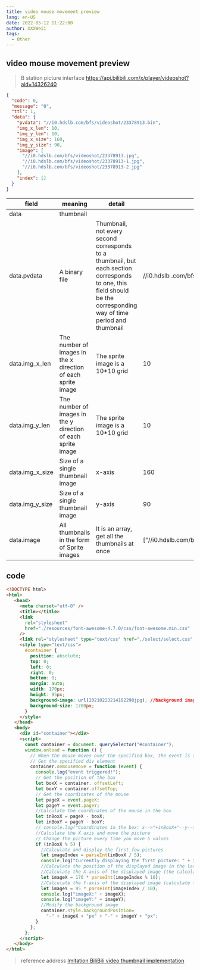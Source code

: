 ```yaml
---
title: video mouse movement preview
lang: en-US
date: 2022-05-12 11:22:00
author: XXXWeii
tags:
  - Other
---
```


## video mouse movement preview

> B station picture interface
> https://api.bilibili.com/x/player/videoshot?aid=14326240

```json
{
  "code": 0,
  "message": "0",
  "ttl": 1,
  "data": {
    "pvdata": "//i0.hdslb.com/bfs/videoshot/23378913.bin",
    "img_x_len": 10,
    "img_y_len": 10,
    "img_x_size": 160,
    "img_y_size": 90,
    "image": [
      "//i0.hdslb.com/bfs/videoshot/23378913.jpg",
      "//i0.hdslb.com/bfs/videoshot/23378913-1.jpg",
      "//i0.hdslb.com/bfs/videoshot/23378913-2.jpg"
    ],
    "index": []
  }
}
```

| field           | meaning                                                      | detail                                                       | example                                       |
| --------------- | ------------------------------------------------------------ | ------------------------------------------------------------ | --------------------------------------------- |
| data            | thumbnail                                                    |                                                              |                                               |
| data.pvdata     | A binary file                                                | Thumbnail, not every second corresponds to a thumbnail, but each section corresponds to one, this field should be the corresponding way of time period and thumbnail | //i0.hdslb .com/bfs/videoshot/89359010.bin    |
| data.img_x_len  | The number of images in the x direction of each sprite image | The sprite image is a 10\*10 grid                            | 10                                            |
| data.img_y_len  | The number of images in the y direction of each sprite image | The sprite image is a 10\*10 grid                            | 10                                            |
| data.img_x_size | Size of a single thumbnail image                             | x-axis                                                       | 160                                           |
| data.img_y_size | Size of a single thumbnail image                             | y-axis                                                       | 90                                            |
| data.image      | All thumbnails in the form of Sprite images                  | It is an array, get all the thumbnails at once               | ["//i0.hdslb.com/bfs/videoshot/89359010.jpg"] |

## code

```html
<!DOCTYPE html>
<html>
   <head>
     <meta charset="utf-8" />
     <title></title>
     <link
       rel="stylesheet"
       href="./resources/font-awesome-4.7.0/css/font-awesome.min.css"
     />
     <link rel="stylesheet" type="text/css" href="./select/select.css" />
     <style type="text/css">
       #container {
         position: absolute;
         top: 0;
         left: 0;
         right: 0;
         bottom: 0;
         margin: auto;
         width: 170px;
         height: 95px;
         background-image: url(20210223214102298jpg); //background image
         background-size: 1700px;
       }
     </style>
   </head>
   <body>
     <div id="container"></div>
     <script>
       const container = document. querySelector("#container");
       window.onload = function () {
         // When the mouse moves over the specified box, the event is triggered
         // Get the specified div element
         container.onmousemove = function (event) {
           console.log("event triggered!");
           // Get the position of the box
           let boxX = container. offsetLeft;
           let boxY = container.offsetTop;
           // Get the coordinates of the mouse
           let pageX = event.pageX;
           let pageY = event.pageY;
           //Calculate the coordinates of the mouse in the box
           let inBoxX = pageX - boxX;
           let inBoxY = pageY - boxY;
           // console.log("Coordinates in the box: x-->"+inBoxX+"--y-->"+inBoxY);
           //Calculate the X axis and move the picture
           // Change the picture every time you move 5 values
           if (inBoxX % 5) {
             //Calculate and display the first few pictures
             let imageIndex = parseInt(inBoxX / 5);
             console.log("Currently displaying the first picture: " + imageIndex);
             //Calculate the position of the displayed image in the large image
             //Calculate the X-axis of the displayed image (the calculation is the X-axis in the large image)
             let imageX = 170 * parseInt(imageIndex % 10);
             //Calculate the Y-axis of the displayed image (calculate the Y-axis in the large image)
             let imageY = 95 * parseInt(imageIndex / 10);
             console.log("imageX:" + imageX);
             console.log("imageY:" + imageY);
             //Modify the background image
             container.style.backgroundPosition=
               "-" + imageX + "px" + "-" + imageY + "px";
           }
         };
       };
     </script>
   </body>
</html>
```

> reference address
> [Imitation BiliBili video thumbnail implementation](https://blog.csdn.net/Mr_FenKuan/article/details/114003333?spm=1001.2101.3001.6650.7&utm_medium=distribute.pc_relevant.none-task-blog-2%7Edefault%7EBlogCommendFromBaidu%7ERate-7-114003333-blog-90724799.topblog&depth_1-utm_source=distribute.pc_relevant.none-task-blog-2%7Edefault%7EBlogCommendFromBaidu%7ERate-7-114003333-blog-90724799.topblog&utm_relevant_index=12)
